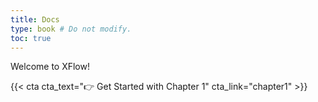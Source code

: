 ```yaml
---
title: Docs
type: book # Do not modify.
toc: true
---
```


Welcome to XFlow!

{{< cta cta_text="👉 Get Started with Chapter 1" cta_link="chapter1" >}}
